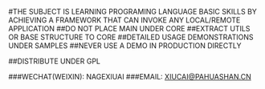 #THE SUBJECT IS LEARNING PROGRAMING LANGUAGE BASIC SKILLS BY ACHIEVING A FRAMEWORK THAT CAN INVOKE ANY LOCAL/REMOTE APPLICATION
##DO NOT PLACE MAIN UNDER CORE
##EXTRACT UTILS OR BASE STRUCTURE TO CORE
##DETAILED USAGE DEMONSTRATIONS UNDER SAMPLES
##NEVER USE A DEMO IN PRODUCTION DIRECTLY

##DISTRIBUTE UNDER GPL

###WECHAT(WEIXIN): NAGEXIUAI
###EMAIL: XIUCAI@PAHUASHAN.CN
